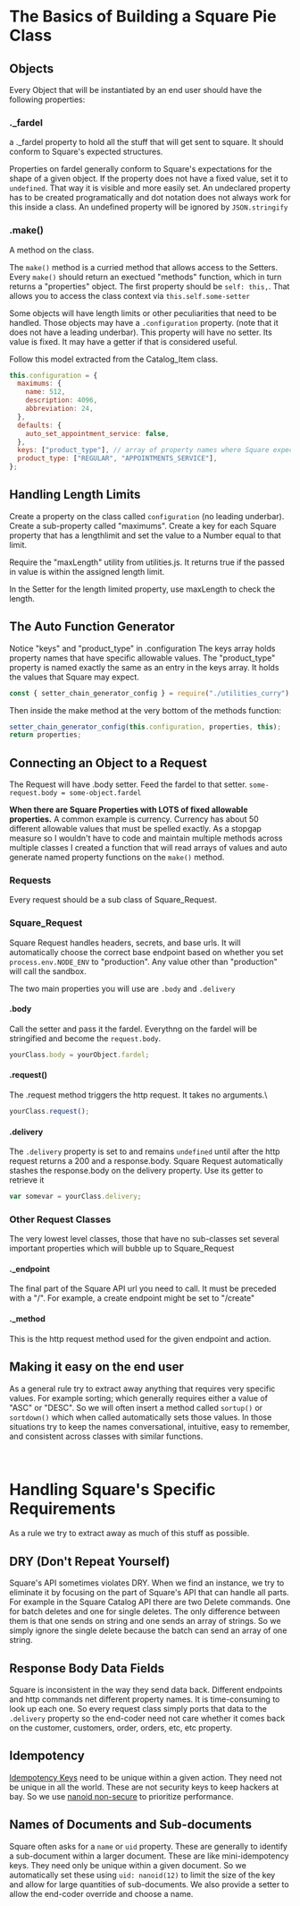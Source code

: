 # The Basics of Building a Square Pie Class

## Objects

Every Object that will be instantiated by an end user should have the following properties:

### **.\_fardel**

a .\_fardel property to hold all the stuff that will get sent to square. It should conform to Square's expected structures.

Properties on fardel generally conform to Square's expectations for the shape of a given object. If the property does not have a fixed
value, set it to `undefined`. That way it is visible and more easily set. An undeclared property has to be created programatically and
dot notation does not always work for this inside a class. An undefined property will be ignored by `JSON.stringify`

### **.make()**

A method on the class.

The `make()` method is a curried method that allows access to the Setters. Every `make()` should return an exectued "methods" function,
which in turn returns a "properties" object. The first property should be `self: this,`. That allows you to access the class context via
`this.self.some-setter`

Some objects will have length limits or other peculiarities that need to be handled. Those objects may have a `.configuration` property.
(note that it does not have a leading underbar). This property will have no setter. Its value is fixed. It may have a getter if that is
considered useful.

Follow this model extracted from the Catalog_Item class.

```js
this.configuration = {
  maximums: {
    name: 512,
    description: 4096,
    abbreviation: 24,
  },
  defaults: {
    auto_set_appointment_service: false,
  },
  keys: ["product_type"], // array of property names where Square expects specific values
  product_type: ["REGULAR", "APPOINTMENTS_SERVICE"],
};
```

## Handling Length Limits

Create a property on the class called `configuration` (no leading underbar).
Create a sub-property called "maximums".
Create a key for each Square property that has a lengthlimit and set the value to a Number equal to that limit.

Require the "maxLength" utility from utilities.js. It returns true if the passed in value is within the assigned length limit.

In the Setter for the length limited property, use maxLength to check the length.

## The Auto Function Generator

Notice "keys" and "product_type" in .configuration
The keys array holds property names that have specific allowable values.
The "product_type" property is named exactly the same as an entry in the keys array. It holds the values that Square may expect.

```js
const { setter_chain_generator_config } = require("./utilities_curry");
```

Then inside the make method at the very bottom of the methods function:

```js
setter_chain_generator_config(this.configuration, properties, this);
return properties;
```

## Connecting an Object to a Request

The Request will have .body setter. Feed the fardel to that setter.
`some-request.body = some-object.fardel`

**When there are Square Properties with LOTS of fixed allowable properties.**
A common example is currency. Currency has about 50 different allowable values that must be spelled exactly. As a stopgap measure
so I wouldn't have to code and maintain multiple methods across multiple classes I created a function that will read arrays of values
and auto generate named property functions on the `make()` method.

### Requests

Every request should be a sub class of Square_Request.

### Square_Request

Square Request handles headers, secrets, and base urls. It will automatically choose the correct base endpoint based on
whether you set `process.env.NODE_ENV` to "production". Any value other than "production" will call the sandbox.

The two main properties you will use are `.body` and `.delivery`

#### **.body**

Call the setter and pass it the fardel. Everythng on the fardel will be stringified and become the `request.body`.

```js
yourClass.body = yourObject.fardel;
```

#### **.request()**

The .request method triggers the http request. It takes no arguments.\

```js
yourClass.request();
```

#### **.delivery**

The `.delivery` property is set to and remains `undefined` until after the http request returns a 200 and a response.body.
Square Request automatically stashes the response.body on the delivery property. Use its getter to retrieve it

```js
var somevar = yourClass.delivery;
```

### Other Request Classes

The very lowest level classes, those that have no sub-classes set several important properties which will bubble up
to Square_Request

#### **.\_endpoint**

The final part of the Square API url you need to call. It must be preceded with a "/". For example, a create endpoint might be set to "/create"

#### **.\_method**

This is the http request method used for the given endpoint and action.

## Making it easy on the end user

As a general rule try to extract away anything that requires very specific values. For example sorting; which
generally requires either a value of "ASC" or "DESC". So we will often insert a method called
`sortup()` or `sortdown()` which when called automatically sets those values. In those situations try to keep
the names conversational, intuitive, easy to remember, and consistent across classes with similar functions.

<br/>

# Handling Square's Specific Requirements

As a rule we try to extract away as much of this stuff as possible.

## DRY (Don't Repeat Yourself)

Square's API sometimes violates DRY. When we find an instance, we try to eliminate it by focusing on
the part of Square's API that can handle all parts. For example in the Square Catalog API there are two Delete commands. One for batch deletes and one for single deletes.
The only difference between them is that one sends on string and one sends an array of strings. So we simply ignore the single delete because the batch can send an array of one string.

## Response Body Data Fields

Square is inconsistent in the way they send data back. Different endpoints and http commands net different property names. It is time-consuming to look up each one. So every request
class simply ports that data to the `.delivery` property so the end-coder need not care whether it comes back on the customer, customers, order, orders, etc, etc property.

## Idempotency

[Idempotency Keys](https://developer.squareup.com/docs/working-with-apis/idempotency) need to be unique within a given action. They need not be unique in all the world. These are not security keys to keep hackers at bay.
So we use [nanoid non-secure](https://github.com/ai/nanoid#non-secure) to prioritize performance.

## Names of Documents and Sub-documents

Square often asks for a `name` or `uid` property. These are generally to identify a sub-document within a larger document. These are like mini-idempotency keys. They need only be unique within
a given document. So we automatically set these using `uid: nanoid(12)` to limit the size of the key and allow for large quantities of sub-documents. We also provide a setter to allow the end-coder
override and choose a name.
